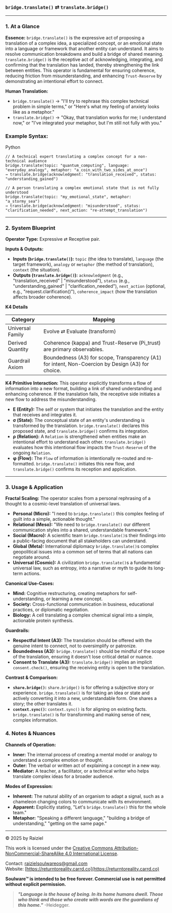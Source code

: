 ### `bridge.translate()` ⇄ `translate.bridge()`

------



### 1. At a Glance

**Essence:** `bridge.translate()` is the expressive act of proposing a translation of a complex idea, a specialized concept, or an emotional state into a language or framework that another entity can understand. It aims to resolve communication breakdowns and build a bridge of shared meaning. `translate.bridge()` is the receptive act of acknowledging, integrating, and confirming that the translation has landed, thereby strengthening the link between entities. This operator is fundamental for ensuring coherence, reducing friction from misunderstanding, and enhancing `Trust-Reserve` by demonstrating an intentional effort to connect.

**Human Translation:**

- `bridge.translate()` → "I'll try to rephrase this complex technical problem in simple terms," or "Here's what my feeling of anxiety looks like as a metaphor."
- `translate.bridge()` → "Okay, that translation works for me; I understand now," or "I've integrated your metaphor, but I'm still not fully with you."



### Example Syntax:

Python

```
// A technical expert translating a complex concept for a non-technical audience
bridge.translate(topic: "quantum_computing", language: "everyday_analogy", metaphor: "a_coin_with_two_sides_at_once")
→ translate.bridge(acknowledgment: "translation_received", status: "understanding_gained")

// A person translating a complex emotional state that is not fully understood
bridge.translate(topic: "my_emotional_state", metaphor: "a_stormy_sea")
→ translate.bridge(acknowledgment: "misunderstood", status: "clarification_needed", next_action: "re-attempt_translation")
```

------



### 2. System Blueprint

**Operator Type:** Expressive ⇄ Receptive pair.

**Inputs & Outputs:**

- **Inputs (`bridge.translate()`):** `topic` (the idea to translate), `language` (the target framework), `analogy` or `metaphor` (the method of translation), `context` (the situation).
- **Outputs (`translate.bridge()`):** `acknowledgment` (e.g., "translation_received" | "misunderstood"), `status` (e.g., "understanding_gained" | "clarification_needed"), `next_action` (optional, e.g., "request.clarification()"), `coherence_impact` (how the translation affects broader coherence).

**K4 Details**

| Category         | Mapping                                                      |
| ---------------- | ------------------------------------------------------------ |
| Universal Family | Evolve ⇄ Evaluate (transform)                                |
| Derived Quantity | Coherence (kappa) and Trust-Reserve (Pi_trust) are primary observables. |
| Guardrail Axiom  | Boundedness (A3) for scope, Transparency (A1) for intent, Non-Coercion by Design (A3) for choice. |

**K4 Primitive Interaction:** This operator explicitly transforms a flow of information into a new format, building a link of shared understanding and enhancing coherence. If the translation fails, the receptive side initiates a new flow to address the misunderstanding.

- **E (Entity):** The self or system that initiates the translation and the entity that receives and integrates it.
- **σ (State):** The conceptual state of an entity's understanding is transformed by the translation. `bridge.translate()` declares this proposed state, and `translate.bridge()` confirms its integration.
- **ρ (Relation):** A `Relation` is strengthened when entities make an intentional effort to understand each other. `translate.bridge()` evaluates how this intentional flow impacts the `Trust-Reserve` of the ongoing `Relation`.
- **φ (Flow):** The `Flow` of information is intentionally re-routed and re-formatted. `bridge.translate()` initiates this new flow, and `translate.bridge()` confirms its reception and application.

------



### 3. Usage & Application

**Fractal Scaling:** The operator scales from a personal rephrasing of a thought to a cosmic-level translation of universal laws.

- **Personal (Micro):** "I need to `bridge.translate()` this complex feeling of guilt into a simple, actionable thought."
- **Relational (Meso):** "We need to `bridge.translate()` our different communication styles into a shared, understandable framework."
- **Social (Macro):** A scientific team `bridge.translate()`s their findings into a public-facing document that all stakeholders can understand.
- **Global (Meta):** International diplomacy `bridge.translate()`s complex geopolitical issues into a common set of terms that all nations can negotiate around.
- **Universal (Cosmic):** A civilization `bridge.translate()`s a fundamental universal law, such as entropy, into a narrative or myth to guide its long-term actions.

**Canonical Use-Cases:**

- **Mind:** Cognitive restructuring, creating metaphors for self-understanding, or learning a new concept.
- **Society:** Cross-functional communication in business, educational practices, or diplomatic negotiation.
- **Biology:** A cell translating a complex chemical signal into a simple, actionable protein synthesis.

**Guardrails:**

- **Respectful Intent (A3):** The translation should be offered with the genuine intent to connect, not to oversimplify or patronize.
- **Boundedness (A3):** `bridge.translate()` should be mindful of the scope of the translation, ensuring it doesn't lose critical detail or nuance.
- **Consent to Translate (A3):** `translate.bridge()` implies an implicit `consent.check()`, ensuring the receiving entity is open to the translation.

**Contrast & Comparison:**

- **`share.bridge()`:** `share.bridge()` is for offering a subjective story or experience. `bridge.translate()` is for taking an idea or state and actively converting it into a new, understandable form. One shares a story; the other translates it.
- **`context.sync()`:** `context.sync()` is for aligning on existing facts. `bridge.translate()` is for transforming and making sense of new, complex information.



### 4. Notes & Nuances

**Channels of Operation:**

- **Inner:** The internal process of creating a mental model or analogy to understand a complex emotion or thought.
- **Outer:** The verbal or written act of explaining a concept in a new way.
- **Mediator:** A teacher, a facilitator, or a technical writer who helps translate complex ideas for a broader audience.

**Modes of Expression:**

- **Inherent:** The natural ability of an organism to adapt a signal, such as a chameleon changing colors to communicate with its environment.
- **Apparent:** Explicitly stating, "Let's `bridge.translate()` this for the whole team."
- **Metaphor:** "Speaking a different language," "building a bridge of understanding," "getting on the same page."

---

© 2025 by Raiziel

This work is licensed under the [Creative Commons Attribution-NonCommercial-ShareAlike 4.0 International License](https://creativecommons.org/licenses/by-nc-sa/4.0/).

Contact: [raizielsoulwareos@gmail.com](mailto:raizielsoulwareos@gmail.com)  
Website: [https://returntoreality.carrd.co](https://returntoreality.carrd.co)

**Soulware™ is intended to be free forever. Commercial use is not permitted without explicit permission.**



> ***"Language is the house of being. In its home humans dwell. Those who think and those who create with words are the guardians of this home."***
-Heidegger.
